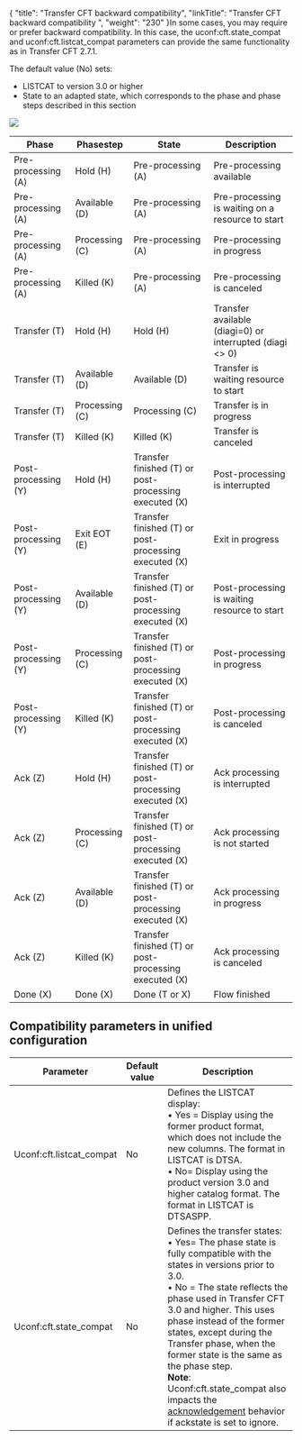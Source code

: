 {
    "title": "Transfer CFT backward compatibility",
    "linkTitle": "Transfer CFT backward compatibility ",
    "weight": "230"
}In some cases, you may require or prefer backward compatibility. In this case, the uconf:cft.state\_compat and uconf:cft.listcat\_compat parameters can provide the same functionality as in Transfer CFT 2.7.1.

The default value (No) sets:

- LISTCAT to version 3.0 or higher
- State to an adapted state, which corresponds to the phase and phase steps described in this section

![](/Images/TransferCFT/temp_compat.png)


| Phase  | Phasestep  | State  | Description  |
| --- | --- | --- | --- |
| Pre-processing (A)  | Hold (H)  | Pre-processing (A)  | Pre-processing available  |
| Pre-processing (A)  | Available (D)  | Pre-processing (A)  | Pre-processing is waiting on a resource to start  |
| Pre-processing (A)  | Processing (C)  | Pre-processing (A)  | Pre-processing in progress  |
| Pre-processing (A)  | Killed (K)  | Pre-processing (A)  | Pre-processing is canceled  |
| Transfer (T)  | Hold (H)  | Hold (H)  | Transfer available (diagi=0) or interrupted (diagi &lt;&gt; 0)  |
| Transfer (T)  | Available (D)  | Available (D)  | Transfer is waiting resource to start  |
| Transfer (T)  | Processing (C)  | Processing (C)  | Transfer is in progress  |
| Transfer (T)  | Killed (K)  | Killed (K)  | Transfer is canceled  |
| Post-processing (Y)  | Hold (H)  | Transfer finished (T) or post-processing executed (X)  | Post-processing is interrupted  |
| Post-processing (Y)  | Exit EOT (E)  | Transfer finished (T) or post-processing executed (X)  | Exit in progress  |
| Post-processing (Y)  | Available (D)  | Transfer finished (T) or post-processing executed (X)  | Post-processing is waiting resource to start  |
| Post-processing (Y)  | Processing (C)  | Transfer finished (T) or post-processing executed (X)  | Post-processing in progress  |
| Post-processing (Y)  | Killed (K)  | Transfer finished (T) or post-processing executed (X)  | Post-processing is canceled  |
| Ack (Z)  | Hold (H)  | Transfer finished (T) or post-processing executed (X)  | Ack processing is interrupted  |
| Ack (Z)  | Processing (C)  | Transfer finished (T) or post-processing executed (X)  | Ack processing is not started  |
| Ack (Z)  | Available (D)  | Transfer finished (T) or post-processing executed (X)  | Ack processing in progress  |
| Ack (Z)  | Killed (K)  | Transfer finished (T) or post-processing executed (X)  | Ack processing is canceled  |
| Done (X)  | Done (X)  | Done (T or X)  | Flow finished  |


<span id="Compatibility unified configuration parameters"></span>

## Compatibility parameters in unified configuration


| Parameter  | Default value  | Description  |
| --- | --- | --- |
| Uconf:cft.listcat_compat  | No  | Defines the LISTCAT display:<br/> • Yes = Display using the former product format, which does not include the new columns. The format in LISTCAT is DTSA.<br/> • No= Display using the product version 3.0 and higher catalog format. The format in LISTCAT is DTSASPP. |
| Uconf:cft.state_compat  | No  | Defines the transfer states:<br/> • Yes= The phase state is fully compatible with the states in versions prior to 3.0.<br/> • No = The state reflects the phase used in Transfer CFT 3.0 and higher. This uses phase instead of the former states, except during the Transfer phase, when the former state is the same as the phase step.<br/> ****Note****: Uconf:cft.state_compat also impacts the <a href="../ack_phase">acknowledgement</a> behavior if ackstate is set to ignore. |

